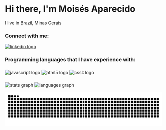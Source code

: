 <h1 align="left">Hi there, I'm Moisés Aparecido</h1>
<p align="left">I live in Brazil, Minas Gerais<br></p>
<h3 align="left">Connect with me:</h3>
<div align="left">
  <a href="https://www.linkedin.com/in/mois%C3%A9s-aparecido-46984923b/" target="_blank">
    <img src="https://raw.githubusercontent.com/maurodesouza/profile-readme-generator/master/src/assets/icons/social/linkedin/default.svg" width="56" height="40" alt="linkedin logo"  />
  </a>
</div>

###
<h3 align="left">Programming languages ​​that I have experience with:</h3>

###
<div align="left">
  <img src="https://cdn.jsdelivr.net/gh/devicons/devicon/icons/javascript/javascript-original.svg" height="40" width="52" alt="javascript logo"  />
  <img src="https://cdn.jsdelivr.net/gh/devicons/devicon/icons/html5/html5-original.svg" height="40" width="52" alt="html5 logo"  />
  <img src="https://cdn.jsdelivr.net/gh/devicons/devicon/icons/css3/css3-original.svg" height="40" width="52" alt="css3 logo"  />
</div>

###
<div align="left">
  <img src="https://github-readme-stats.vercel.app/api?hide_title=false&hide_rank=false&show_icons=true&include_all_commits=true&count_private=true&disable_animations=false&theme=merko&locale=en&hide_border=false&custom_title=Minhas estatísticas do GitHub&username=moisesaparecido" height="150" alt="stats graph"  />
  <img src="https://github-readme-stats.vercel.app/api/top-langs?locale=en&hide_title=false&layout=compact&card_width=320&langs_count=5&theme=merko&hide_border=false&username=moisesaparecido" height="152" alt="languages graph"  />
</div>

![Snake animation](https://github.com/barretogustavo/barretogustavo/blob/output/github-contribution-grid-snake.svg)
